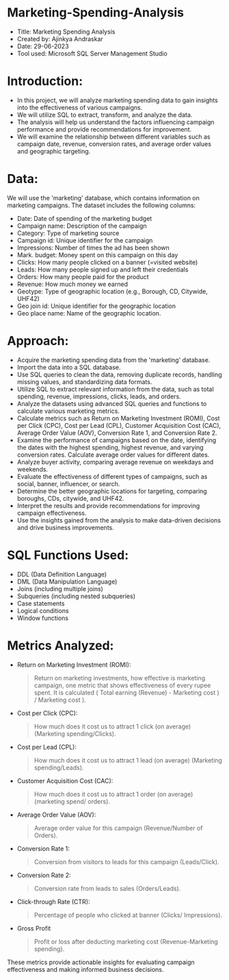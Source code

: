 # Marketing-Spending-Analysis
- Title: Marketing Spending Analysis
- Created by: Ajinkya Andraskar
- Date: 29-06-2023
- Tool used: Microsoft SQL Server Management Studio

# Introduction:

- In this project, we will analyze marketing spending data to gain insights into the effectiveness of various campaigns. 
- We will utilize SQL to extract, transform, and analyze the data.
- The analysis will help us understand the factors influencing campaign performance and provide recommendations for improvement.
- We will examine the relationship between different variables such as campaign date, revenue, conversion rates, and average order values and geographic targeting.

# Data:

We will use the 'marketing' database, which contains information on marketing campaigns. The dataset includes the following columns:

- Date: Date of spending of the marketing budget
- Campaign name: Description of the campaign
- Category: Type of marketing source
- Campaign id: Unique identifier for the campaign
- Impressions: Number of times the ad has been shown
- Mark. budget: Money spent on this campaign on this day
- Clicks: How many people clicked on a banner (=visited website)
- Leads: How many people signed up and left their credentials
- Orders: How many people paid for the product
- Revenue: How much money we earned
- Geotype: Type of geographic location (e.g., Borough, CD, Citywide, UHF42)
- Geo join id: Unique identifier for the geographic location
- Geo place name: Name of the geographic location.

# Approach:

- Acquire the marketing spending data from the 'marketing' database.
- Import the data into a SQL database.
- Use SQL queries to clean the data, removing duplicate records, handling missing values, and standardizing data formats.
- Utilize SQL to extract relevant information from the data, such as total spending, revenue, impressions, clicks, leads, and orders.
- Analyze the datasets using advanced SQL queries and functions to calculate various marketing metrics.
- Calculate metrics such as Return on Marketing Investment (ROMI), Cost per Click (CPC), Cost per Lead (CPL), Customer Acquisition Cost (CAC), Average Order Value (AOV), Conversion Rate 1, and Conversion Rate 2.
- Examine the performance of campaigns based on the date, identifying the dates with the highest spending, highest revenue, and varying conversion rates. Calculate average order values for different dates.
- Analyze buyer activity, comparing average revenue on weekdays and weekends.
- Evaluate the effectiveness of different types of campaigns, such as social, banner, influencer, or search.
- Determine the better geographic locations for targeting, comparing boroughs, CDs, citywide, and UHF42.
- Interpret the results and provide recommendations for improving campaign effectiveness.
- Use the insights gained from the analysis to make data-driven decisions and drive business improvements.

# SQL Functions Used:

- DDL (Data Definition Language)
- DML (Data Manipulation Language)
- Joins (including multiple joins)
- Subqueries (including nested subqueries)
- Case statements
- Logical conditions
- Window functions

# Metrics Analyzed:

- Return on Marketing Investment (ROMI):
   > Return on marketing investments, how effective is marketing campaign, one metric that shows effectiveness of every rupee spent. It is calculated ( Total earning (Revenue) - Marketing cost ) / Marketing cost ).
- Cost per Click (CPC):
   > How much does it cost us to attract 1 click (on average) (Marketing spending/Clicks).
- Cost per Lead (CPL):
   > How much does it cost us to attract 1 lead (on average) (Marketing spending/Leads).
- Customer Acquisition Cost (CAC):
   > How much does it cost us to attract 1 order (on average)(marketing spend/ orders).
- Average Order Value (AOV):
   > Average order value for this campaign (Revenue/Number of Orders).
- Conversion Rate 1:
   > Conversion from visitors to leads for this campaign (Leads/Click).
- Conversion Rate 2:
   > Conversion rate from leads to sales (Orders/Leads).
- Click-through Rate (CTR):
   > Percentage of people who clicked at banner (Clicks/ Impressions).
- Gross Profit
   > Profit or loss after deducting marketing cost (Revenue-Marketing spending).

These metrics provide actionable insights for evaluating campaign effectiveness and making informed business decisions.
